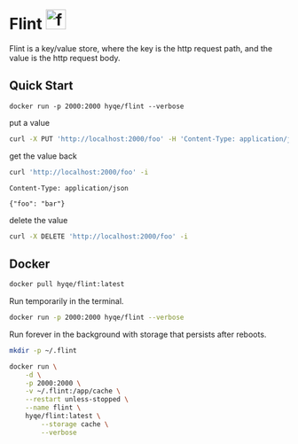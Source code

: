 # Flint <img src="https://static.wikia.nocookie.net/minecraft/images/6/67/FlintNew.png" alt="flint" width="36"/>

Flint is a key/value store, where the key is the http request path, and the value is the http request body.

## Quick Start

```
docker run -p 2000:2000 hyqe/flint --verbose
```

put a value

```bash
curl -X PUT 'http://localhost:2000/foo' -H 'Content-Type: application/json' -d'{"foo": "bar"}' -i
```

get the value back

```bash
curl 'http://localhost:2000/foo' -i
```

```
Content-Type: application/json

{"foo": "bar"}
```

delete the value

```bash
curl -X DELETE 'http://localhost:2000/foo' -i
```


## Docker

```bash
docker pull hyqe/flint:latest
```

Run temporarily in the terminal. 

```bash
docker run -p 2000:2000 hyqe/flint --verbose
```


Run forever in the background with storage that persists after reboots.

```bash
mkdir -p ~/.flint

docker run \
    -d \
    -p 2000:2000 \
    -v ~/.flint:/app/cache \
    --restart unless-stopped \
    --name flint \
    hyqe/flint:latest \
        --storage cache \
        --verbose
```